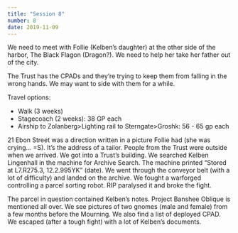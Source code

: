 ```yaml
---
title: "Session 8"
number: 8
date: 2019-11-09
---
```


We need to meet with Follie (Kelben’s daughter) at the other side of the harbor, The Black Flagon (Dragon?). We need to help her take her father out of the city.

The Trust has the CPADs and they’re trying to keep them from falling in the wrong hands. We may want to side with them for a while.

Travel options:

- Walk (3 weeks)
- Stagecoach (2 weeks): 38 GP each
- Airship to Zolanberg>Lighting rail to Sterngate>Groshk: 56 - 65 gp each


21 Ebon Street was a direction written in a picture Follie had (she was crying… =S). It’s the address of a tailor. People from the Trust were outside when we arrived. 
We got into a Trust’s building. We searched Kelben Lingenhall in the machine for Archive Search. The machine printed “Stored at L7.R275.3, 12.2.995YK” (date).
We went through the conveyor belt (with a lot of difficulty) and landed on the archive. We fought a warforged controlling a parcel sorting robot. RIP paralysed it and broke the fight.

The parcel in question contained Kelben’s notes. Project Banshee Oblique is mentioned all over. We see pictures of two gnomes (male and female) from a few months before the Mourning. We also find a list of deployed CPAD. We escaped (after a tough fight) with a lot of Kelben’s documents.
